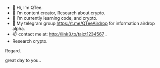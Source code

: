 - 👋 Hi, I’m QTee.
- 👀 I’m content creator, Research about crypto.
- 🌱 I’m currently learning code, and crypto.
- 💞️ My telegram group https://t.me/QTeeAirdrop for information airdrop alpha.
- 📫 contact me at: http://link3.to/taict1234567 .
- Research crypto.
<!--
 ✨ special ✨ repository because its `README.md` (this file) appears on your GitHub profile.
You can click the Preview link to take a look at your changes.
--> Regard.
great day to you..
